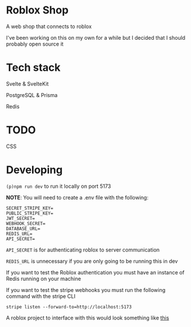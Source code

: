 # Roblox Shop

A web shop that connects to roblox

I've been working on this on my own for a while but I decided that I should probably open source it

# Tech stack

Svelte & SvelteKit

PostgreSQL & Prisma

Redis

# TODO

CSS

# Developing

`(p)npm run dev` to run it locally on port 5173

**NOTE**: You will need to create a .env file with the following:

```
SECRET_STRIPE_KEY=
PUBLIC_STRIPE_KEY=
JWT_SECRET=
WEBHOOK_SECRET=
DATABASE_URL=
REDIS_URL=
API_SECRET=
```

`API_SECRET` is for authenticating roblox to server communication

`REDIS_URL` is unnecessary if you are only going to be running this in dev

If you want to test the Roblox authentication you must have an instance of Redis running on your machine

If you want to test the stripe webhooks you must run the following command with the stripe CLI

```
stripe listen --forward-to=http://localhost:5173
```

A roblox project to interface with this would look something like [this](https://github.com/iluvsoup/roblox-shop/blob/main/roblox/shop.rbxl)

